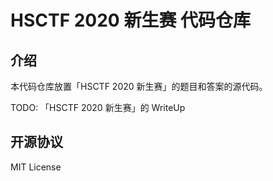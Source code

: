 # HSCTF 2020 新生赛 代码仓库

## 介绍

本代码仓库放置「HSCTF 2020 新生赛」的题目和答案的源代码。

TODO:
「HSCTF 2020 新生赛」的 WriteUp

## 开源协议

MIT License
